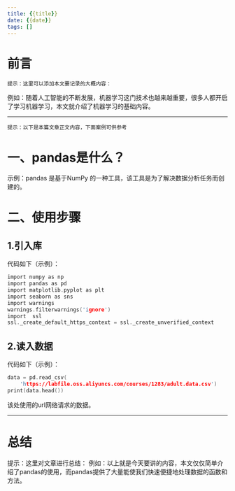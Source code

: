 ```yaml
---
title: {{title}}
date: {{date}}
tags: []
---
```

# 前言
`提示：这里可以添加本文要记录的大概内容：`

例如：随着人工智能的不断发展，机器学习这门技术也越来越重要，很多人都开启了学习机器学习，本文就介绍了机器学习的基础内容。

---

`提示：以下是本篇文章正文内容，下面案例可供参考`

# 一、pandas是什么？
示例：pandas 是基于NumPy 的一种工具，该工具是为了解决数据分析任务而创建的。

# 二、使用步骤
## 1.引入库
代码如下（示例）：

```c
import numpy as np
import pandas as pd
import matplotlib.pyplot as plt
import seaborn as sns
import warnings
warnings.filterwarnings('ignore')
import  ssl
ssl._create_default_https_context = ssl._create_unverified_context
```

## 2.读入数据
代码如下（示例）：
```c
data = pd.read_csv(
    'https://labfile.oss.aliyuncs.com/courses/1283/adult.data.csv')
print(data.head())
```
该处使用的url网络请求的数据。

---

# 总结
提示：这里对文章进行总结：
例如：以上就是今天要讲的内容，本文仅仅简单介绍了pandas的使用，而pandas提供了大量能使我们快速便捷地处理数据的函数和方法。